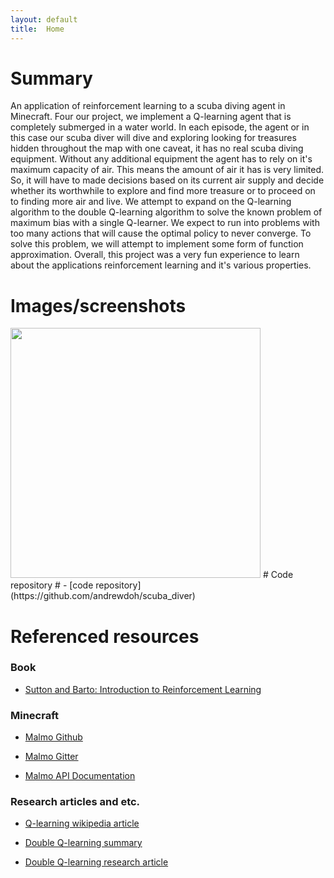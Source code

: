 ```yaml
---
layout: default
title:  Home
---
```


# Summary #
An application of reinforcement learning to a scuba diving agent in Minecraft. Four our project, we implement a Q-learning agent that is completely submerged in a water world. In each episode, the agent or in this case our scuba diver will dive and exploring looking for treasures hidden throughout the map with one caveat, it has no real scuba diving equipment. Without any additional equipment the agent has to rely on it's maximum capacity of air. This means the amount of air it has is very limited. So, it will have to made decisions based on its current air supply and decide whether its worthwhile to explore and find more treasure or to proceed on to finding more air and live. We attempt to expand on the Q-learning algorithm to the double Q-learning algorithm to solve the known problem of maximum bias with a single Q-learner. We expect to run into problems with too many actions that will cause the optimal policy to never converge. To solve this problem, we will attempt to implement some form of function approximation. Overall, this project was a very fun experience to learn about the applications reinforcement learning and it's various properties.

# Images/screenshots # 
<img src="https://i.ytimg.com/vi/FrwU_yNNFZk/maxresdefault.jpg" width="400px">
# Code repository #
- [code repository](https://github.com/andrewdoh/scuba_diver)

# Referenced resources # 
### Book ###
- [Sutton and Barto: Introduction to Reinforcement Learning](http://incompleteideas.net/sutton/book/bookdraft2016sep.pdf)

### Minecraft ###
- [Malmo Github](https://github.com/Microsoft/malmo) 

- [Malmo Gitter](https://gitter.im/Microsoft/malmo) 

- [Malmo API Documentation](https://microsoft.github.io/malmo/0.21.0/Documentation/index.html) 

### Research articles and etc. ###
- [Q-learning wikipedia article](https://en.wikipedia.org/wiki/Q-learning) 

- [Double Q-learning summary](https://hadovanhasselt.files.wordpress.com/2015/12/doubleqposter.pdf) 

- [Double Q-learning research article](https://papers.nips.cc/paper/3964-double-q-learning.pdf) 


